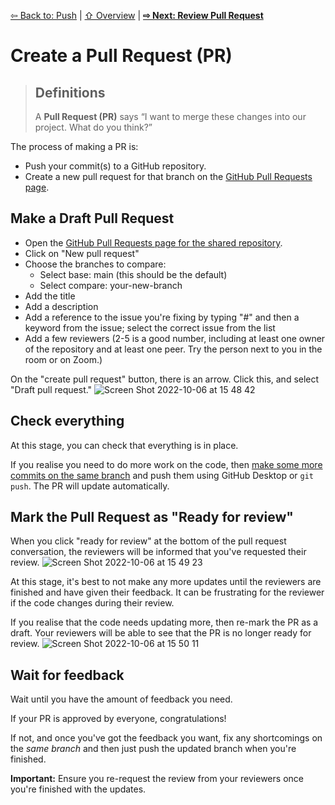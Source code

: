 [⇦ Back to: Push](how-to-push.md) | [⇧ Overview](README.md) | [**⇨ Next: Review Pull Request**](how-to-pr-review.md)

# Create a Pull Request (PR)

> ## Definitions
> A **Pull Request (PR)** says “I want to merge these changes into our project. What do you think?” 

The process of making a PR is:
- Push your commit(s) to a GitHub repository.
- Create a new pull request for that branch on the  [GitHub Pull Requests page](https://github.com/brown-ccv/dscov-github-workshop/pulls).

## Make a Draft Pull Request

- Open the [GitHub Pull Requests page for the shared repository](https://github.com/brown-ccv/dscov-github-workshop/pulls).
- Click on "New pull request"
- Choose the branches to compare:
  - Select base: main (this should be the default)
  - Select compare: your-new-branch
- Add the title
- Add a description
- Add a reference to the issue you're fixing by typing "#" and then a keyword from the issue; select the correct issue from the list
- Add a few reviewers (2-5 is a good number, including at least one owner of the repository and at least one peer. Try the person next to you in the room or on Zoom.)

On the "create pull request" button, there is an arrow. Click this, and select "Draft pull request."
![Screen Shot 2022-10-06 at 15 48 42](https://user-images.githubusercontent.com/2803227/194414058-fc88ff76-4297-4699-bfce-6bc787e549fd.png)


## Check everything

At this stage, you can check that everything is in place.

If you realise you need to do more work on the code, then [make some more commits on the same branch](how-to-commit.md) and push them using GitHub Desktop or `git push`. The PR will update automatically.

## Mark the Pull Request as "Ready for review"

When you click "ready for review" at the bottom of the pull request conversation, the reviewers will be informed that you've requested their review.
![Screen Shot 2022-10-06 at 15 49 23](https://user-images.githubusercontent.com/2803227/194414124-86af1cd6-7ef3-469d-a73b-7756e167c19a.png)


At this stage, it's best to not make any more updates until the reviewers are finished and have given their feedback. It can be frustrating for the reviewer if the code changes during their review.

If you realise that the code needs updating more, then re-mark the PR as a draft. Your reviewers will be able to see that the PR is no longer ready for review. 
![Screen Shot 2022-10-06 at 15 50 11](https://user-images.githubusercontent.com/2803227/194414248-56d4136a-bb05-46bd-989b-eab134659110.png)


## Wait for feedback
Wait until you have the amount of feedback you need.

If your PR is approved by everyone, congratulations!

If not, and once you've got the feedback you want, fix any shortcomings on the *same branch* and then just push the updated branch when you're finished.

**Important:** Ensure you re-request the review from your reviewers once you're finished with the updates.
